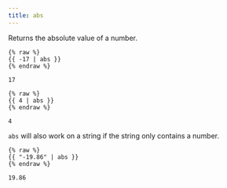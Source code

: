 ```yaml
---
title: abs
---
```


Returns the absolute value of a number.

```liquid
{% raw %}
{{ -17 | abs }}
{% endraw %}
```

```text
17
```

```liquid
{% raw %}
{{ 4 | abs }}
{% endraw %}
```

```text
4
```

`abs` will also work on a string if the string only contains a number.

```liquid
{% raw %}
{{ "-19.86" | abs }}
{% endraw %}
```

```text
19.86
```
